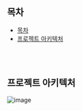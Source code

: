 ## 목차 

- [목차](#목차)
- [프로젝트 아키텍처](#프로젝트-아키텍처)


<br><br>


## 프로젝트 아키텍처
![image](https://user-images.githubusercontent.com/87461692/170898858-21498419-4a8a-4f77-b2cd-089b737c565d.png)

